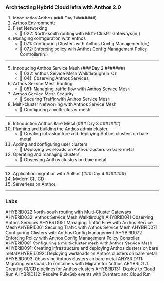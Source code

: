 ### Architecting Hybrid Cloud Infra with Anthos 2.0

1. Introduction Anthos (### Day 1 #######)
2. Anthos Environments
3. Fleet Networking
   - :memo: 022: North-south routing with Multi-Cluster Gateways(in,)
4. Managing configuration with Anthos
   - :memo: 071: Configuring Clusters with Anthos Config Management(in,)
   - :memo: 072: Enforcing policy with Anthos Config Management Policy Controller(in,)

---

5. Introducing Anthos Service Mesh (### Day 2 #######)
   - :memo: 032: Anthos Service Mesh Walkthrough(in, O)
   - :memo: 041: Observing Anthos Services
6. Anthos Service Mesh Routing
   - :memo: 051: Managing traffic flow with Anthos Service Mesh
7. Anthos Service Mesh Security
   - :memo: Securing Traffic with Anthos Service Mesh
8. Multi-cluster Networking with Anthos Service Mesh
   - :memo: Configuring a multi-cluster mesh

---

9. Introduction Anthos Bare Metal (### Day 3 #######)
10. Planning and building the Anthos admin cluster
    - :memo: Creating infrastructure and deploying Anthos clusters on bare metal
11. Adding and configuring user clusters
    - :memo: Deploying workloads on Anthos clusters on bare metal
12. Operating and managing clusters
    - :memo: Observing Anthos clusters on bare metal

---

13. Application migration with Anthos (### Day 4 #######)
14. Modern CI / CD
15. Serverless on Anthos

---

### Labs

AHYBRID022 North-south routing with Multi-Cluster Gateways
AHYBRID032: Anthos Service Mesh Walkthrough
AHYBRID041 Observing Anthos Services
AHYBRID051 Managing Traffic Flow with Anthos Service Mesh
AHYBRID061 Securing Traffic with Anthos Service Mesh
AHYBRID071 Configuring Clusters with Anthos Config Management
AHYBRID072 Enforcing Policy with Anthos Config Management Policy Controller
AHYBRID081 Configuring a multi-cluster mesh with Anthos Service Mesh
AHYBRID091: Creating infrastructure and deploying Anthos clusters on bare metal
AHYBRID092: Deploying workloads on Anthos clusters on bare metal
AHYBRID093: Observing Anthos clusters on bare metal
AHYBRID111: Migrating workloads to containers with Migrate for Anthos
AHYBRID121: Creating CI/CD pipelines for Anthos clusters
AHYBRID131: Deploy to Cloud Run
AHYBRID132: Receive Pub/Sub events with Eventarc and Cloud Run
